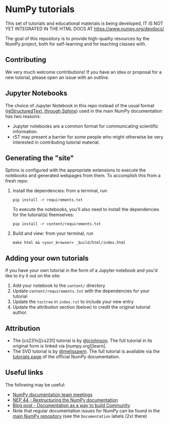 # NumPy tutorials

This set of tutorials and educational materials is being developed,
IT IS NOT YET INTEGRATED IN THE HTML DOCS AT https://www.numpy.org/devdocs/

The goal of this repository is to provide high-quality resources by the
NumPy project, both for self-learning and for teaching classes with.

## Contributing

We very much welcome contributions! If you have an idea or proposal for a new
tutorial, please open an issue with an outline.

## Jupyter Notebooks

The choice of Jupyter Notebook in this repo instead of the usual format 
([reStructuredText, through Sphinx](https://www.sphinx-doc.org/en/master/usage/restructuredtext/index.html))
used in the main NumPy documentation has two reasons:

 * Jupyter notebooks are a common format for communicating scientific
   information.
 * rST may present a barrier for some people who might otherwise be very
   interested in contributing tutorial material.

## Generating the "site"

Sphinx is configured with the appropriate extensions to execute the notebooks
and generated webpages from them. To accomplish this from a fresh repo:

1. Install the dependencies: from a terminal, run
   
   ```
   pip install -r requirements.txt
   ```

   To execute the notebooks, you'll also need to install the dependencies for
   the tutorial(s) themselves:

   ```
   pip install -r content/requirements.txt
   ```

2. Build and view: from your terminal, run

   ```
   make html && <your_browser> _build/html/index.html
   ```

## Adding your own tutorials

If you have your own tutorial in the form of a Jupyter notebook and you'd like
to try it out on the site:

1. Add your notebook to the `content/` directory
2. Update `content/requirements.txt` with the dependencies for your tutorial
3. Update the `toctree` in `index.rst` to include your new entry
4. Update the attribution section (below) to credit the original tutorial 
   author.

## Attribution

 - The [cs231n][cs231] tutorial is by [@jcjohnson][jj]. The full tutorial in 
   its original form is linked via [numpy.org][learn].
 - The SVD tutorial is by [@melissawm][mwm]. The full tutorial is available
   via the [tutorials page][np_tutorials] of the official NumPy documentation.

[jj]: https://github.com/jcjohnson
[mwm]: https://github.com/melissawm
[np_tutorials]: https://numpy.org/devdocs/user/tutorials_index.html

## Useful links

The following may be useful:

- [NumPy documentation team meetings](https://hackmd.io/oB_boakvRqKR-_2jRV-Qjg?both)
- [NEP 44 - Restructuring the NumPy documentation](https://numpy.org/neps/nep-0044-restructuring-numpy-docs.html)
- [Blog post - Documentation as a way to build Community](https://labs.quansight.org/blog/2020/03/documentation-as-a-way-to-build-community/)
- Note that regular documentation issues for NumPy can be found in the
  [main NumPy repository](https://github.com/numpy/numpy/issues) (see the
  `Documentation` labels (2x) there)

